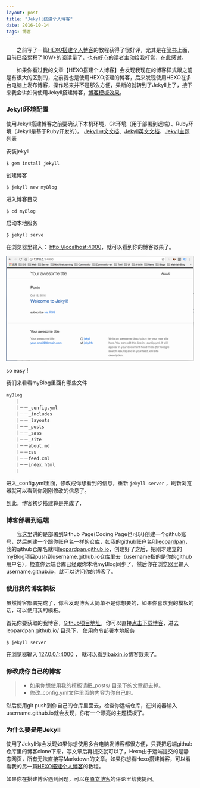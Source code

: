```yaml
---
layout: post
title: "Jekyll搭建个人博客"
date: 2016-10-14 
tags: 博客   
---
```


　　之前写了一篇[HEXO搭建个人博客](http://baixin.io/2015/08/HEXO%E6%90%AD%E5%BB%BA%E4%B8%AA%E4%BA%BA%E5%8D%9A%E5%AE%A2/)的教程获得了很好评，尤其是在[简书](http://www.jianshu.com/p/465830080ea9)上面，目前已经累积了10W+的阅读量了，也有好心的读者主动给我打赏，在此感谢。

　　如果你看过我的文章【HEXO搭建个人博客】会发现我现在的博客样式跟之前是有很大的区别的，之前我也是使用HEXO搭建的博客，后来发现使用HEXO在多台电脑上发布博客，操作起来并不是那么方便，果断的就转到了Jekyll上了，接下来我会讲如何使用Jekyll搭建博客，[博客模板效果](http://baixin.io/#blog)。

### Jekyll环境配置

 使用Jekyll搭建博客之前要确认下本机环境，Git环境（用于部署到远端）、Ruby环境（Jekyll是基于Ruby开发的）。
[Jekyll中文文档](http://jekyll.bootcss.com/)、[Jekyll英文文档](https://jekyllrb.com/)、[Jekyll主题列表](http://jekyllthemes.org/)


安装jekyll

```     
$ gem install jekyll     
```    

创建博客

```    
$ jekyll new myBlog    
```   

进入博客目录

```
$ cd myBlog  
```

启动本地服务
```
$ jekyll serve
```

在浏览器里输入： [http://localhost:4000](http://localhost:4000)，就可以看到你的博客效果了。

![](/assets/images/jekyll/image1.png)

so easy !

我们来看看myBlog里面有哪些文件

```
myBlog　　　　　　　　　　　
　　｜　　　　　　
　　｜－－_config.yml　　　　　　　　　
　　｜－－_includes　　　　　　　　
　　｜－－_layouts　　　　　　　　　　
　　｜－－_posts　　　　　　　
　　｜－－_sass　　　　　　　　
　　｜－－_site　　　　　　　　　　
　　｜－－about.md　　　　　　　
　　｜－－css　　　　　　　
　　｜－－feed.xml　　　　　　　　
　　｜－－index.html　　　　　　　
　　｜　
```


进入_config.yml里面，修改成你想看到的信息，重新 `jekyll server` ，刷新浏览器就可以看到你刚刚修改的信息了。

到此，博客初步搭建算是完成了，

### 博客部署到远端 

　　我这里讲的是部署到Github Page(Coding Page也可以)创建一个github账号，然后创建一个跟你账户名一样的仓库，如我的github账户名叫[leopardpan](https://github.com/leopardpan)，我的github仓库名就叫[leopardpan.github.io](https://github.com/leopardpan/leopardpan.github.io)，创建好了之后，把刚才建立的myBlog项目push到username.github.io仓库里去（username指的是你的github用户名），检查你远端仓库已经跟你本地myBlog同步了，然后你在浏览器里输入username.github.io，就可以访问你的博客了。


### 使用我的博客模板

虽然博客部署完成了，你会发现博客太简单不是你想要的，如果你喜欢我的模板的话，可以使用我的模板。

首先你要获取的我博客，[Github项目地址](https://github.com/leopardpan/leopardpan.github.io.git)，你可以直接[点击下载博客](https://github.com/leopardpan/leopardpan.github.io/archive/master.zip)，进去leopardpan.github.io/ 目录下， 使用命令部署本地服务 

```
$ jekyll server   
```

在浏览器输入 [127.0.0.1:4000](127.0.0.1:4000) ， 就可以看到[baixin.io](http://baixin.io)博客效果了。

### 修改成你自己的博客

>* 如果你想使用我的模板请把_posts/ 目录下的文章都去掉。
>* 修改_config.yml文件里面的内容为你自己的。

然后使用git push到你自己的仓库里面去，检查你远端仓库，在浏览器输入username.github.io就会发现，你有一个漂亮的主题模板了。      

### 为什么要是用Jekyll

使用了Jekyll你会发现如果你想使用多台电脑发博客都很方便，只要把远端github仓库里的博客clone下来，写文章后再提交就可以了，Hexo由于远端提交的是静态网页，所有无法直接写Markdown的文章。如果你想看Hexo搭建博客，可以看看我的另一篇[HEXO搭建个人博客](http://baixin.io/2015/08/HEXO%E6%90%AD%E5%BB%BA%E4%B8%AA%E4%BA%BA%E5%8D%9A%E5%AE%A2/)的教程。

如果你在搭建博客遇到问题，可以在[原文博客](http://baixin.io/2016/06/jekyll_tutorials1/)的评论里给我提问。










